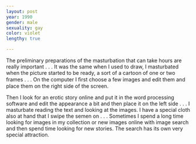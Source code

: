 ```yaml
---
layout: post
year: 1990
gender: male
sexuality: gay
color: violet
lengthy: true

---
```

The preliminary preparations of the masturbation that can take hours are really important . . . It was the same when I used to draw, I masturbated when the picture started to be ready, a sort of a cartoon of one or two frames . . . On the computer I ﬁrst choose a few images and edit them and place them on the right side of the screen. 

<!--more-->

Then I look for an erotic story online and put it in the word processing software and edit the appearance a bit and then place it on the left side . . . I masturbate reading the text and looking at the images. I have a special cloth also at hand that I swipe the semen on . . . Sometimes I spend a long time looking for images in my collection or new images online with image search and then spend time looking for new stories. The search has its own very special attraction.
